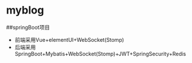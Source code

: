 # myblog
##springBoot项目  
* 前端采用Vue+elementUI+WebSocket(Stomp)  
* 后端采用SpringBoot+Mybatis+WebSocket(Stomp)+JWT+SpringSecurity+Redis
